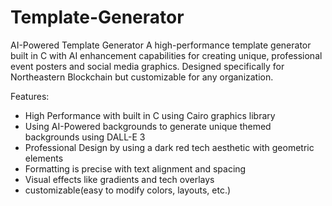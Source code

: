 # Template-Generator
AI-Powered Template Generator
A high-performance template generator built in C with AI enhancement capabilities for creating unique, professional event posters and social media graphics. Designed specifically for Northeastern Blockchain but customizable for any organization.

Features:
- High Performance with built in C using Cairo graphics library
-  Using AI-Powered backgrounds to generate unique themed backgrounds using DALL-E 3
- Professional Design by using a dark red tech aesthetic with geometric elements
- Formatting is precise with text alignment and spacing
- Visual effects like gradients and tech overlays
- customizable(easy to modify colors, layouts, etc.)

